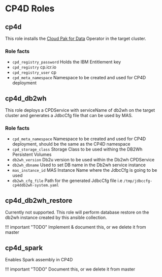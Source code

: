 # CP4D Roles

## cp4d
This role installs the [Cloud Pak for Data](https://www.ibm.com/uk-en/products/cloud-pak-for-data) Operator in the target cluster.

### Role facts

- `cpd_registry_password` Holds the IBM Entitlement key
- `cpd_registry` cp.icr.io
- `cpd_registry_user` cp
- `cpd_meta_namespace` Namespace to be created and used for CP4D deployment


## cp4d_db2wh
This role deploys a CPDService with serviceName of db2wh on the target cluster and generates a JdbcCfg file that can be used by MAS.

### Role facts

- `cpd_meta_namespace` Namespace to be created and used for CP4D deployment, should be the same as the CP4D namespace
- `cpd_storage_class` Storage Class to be used withing the DB2Wh Persistent Volumes
- `db2wh_version` Db2u version to be used within the Db2wh CPDService
- `db2wh_dbname` Used to set DB name in the Db2wh service instance
- `mas_instance_id` MAS Instance Name where the JdbcCfg is going to be used
- `db2wh_cfg_file` Path for the generated JdbcCfg file i.e `/tmp/jdbccfg-cp4ddb2wh-system.yaml`


## cp4d_db2wh_restore
Currently not supported. This role will perform database restore on the db2wh instance created by this ansible collection.

!!! important "TODO"
    Implement & document this, or we delete it from master


## cp4d_spark
Enables Spark assembly in CP4D

!!! important "TODO"
    Document this, or we delete it from master
